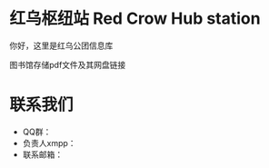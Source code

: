 # 红乌枢纽站 Red Crow Hub station  
你好，这里是红乌公团信息库   
  
图书馆存储pdf文件及其网盘链接  
# 联系我们  
- QQ群：  
- 负责人xmpp：  
- 联系邮箱：  
